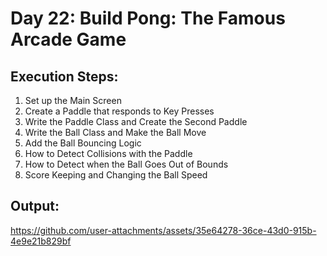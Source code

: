 # Day 22: Build Pong: The Famous Arcade Game

## Execution Steps:
1. Set up the Main Screen
2. Create a Paddle that responds to Key Presses
3. Write the Paddle Class and Create the Second Paddle
4. Write the Ball Class and Make the Ball Move
5. Add the Ball Bouncing Logic
6. How to Detect Collisions with the Paddle
7. How to Detect when the Ball Goes Out of Bounds
8. Score Keeping and Changing the Ball Speed

## Output:
https://github.com/user-attachments/assets/35e64278-36ce-43d0-915b-4e9e21b829bf
